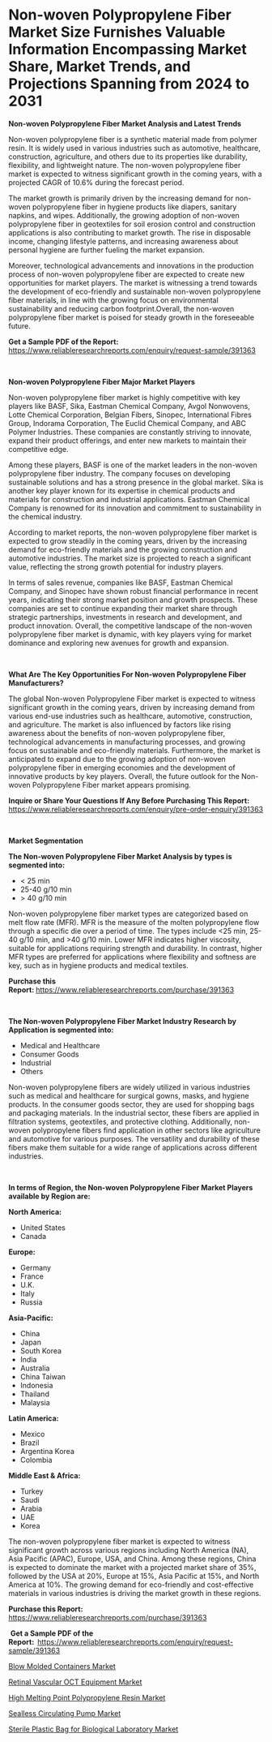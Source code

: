 <p><h1>Non-woven Polypropylene Fiber Market Size Furnishes Valuable Information Encompassing Market Share, Market Trends, and Projections Spanning from 2024 to 2031</h1></p><p><strong>Non-woven Polypropylene Fiber Market Analysis and Latest Trends</strong></p>
<p><p>Non-woven polypropylene fiber is a synthetic material made from polymer resin. It is widely used in various industries such as automotive, healthcare, construction, agriculture, and others due to its properties like durability, flexibility, and lightweight nature. The non-woven polypropylene fiber market is expected to witness significant growth in the coming years, with a projected CAGR of 10.6% during the forecast period.</p><p>The market growth is primarily driven by the increasing demand for non-woven polypropylene fiber in hygiene products like diapers, sanitary napkins, and wipes. Additionally, the growing adoption of non-woven polypropylene fiber in geotextiles for soil erosion control and construction applications is also contributing to market growth. The rise in disposable income, changing lifestyle patterns, and increasing awareness about personal hygiene are further fueling the market expansion.</p><p>Moreover, technological advancements and innovations in the production process of non-woven polypropylene fiber are expected to create new opportunities for market players. The market is witnessing a trend towards the development of eco-friendly and sustainable non-woven polypropylene fiber materials, in line with the growing focus on environmental sustainability and reducing carbon footprint.Overall, the non-woven polypropylene fiber market is poised for steady growth in the foreseeable future.</p></p>
<p><strong>Get a Sample PDF of the Report:&nbsp;</strong> <a href="https://www.reliableresearchreports.com/enquiry/request-sample/391363">https://www.reliableresearchreports.com/enquiry/request-sample/391363</a></p>
<p>&nbsp;</p>
<p><strong>Non-woven Polypropylene Fiber Major Market Players</strong></p>
<p><p>Non-woven polypropylene fiber market is highly competitive with key players like BASF, Sika, Eastman Chemical Company, Avgol Nonwovens, Lotte Chemical Corporation, Belgian Fibers, Sinopec, International Fibres Group, Indorama Corporation, The Euclid Chemical Company, and ABC Polymer Industries. These companies are constantly striving to innovate, expand their product offerings, and enter new markets to maintain their competitive edge.</p><p>Among these players, BASF is one of the market leaders in the non-woven polypropylene fiber industry. The company focuses on developing sustainable solutions and has a strong presence in the global market. Sika is another key player known for its expertise in chemical products and materials for construction and industrial applications. Eastman Chemical Company is renowned for its innovation and commitment to sustainability in the chemical industry.</p><p>According to market reports, the non-woven polypropylene fiber market is expected to grow steadily in the coming years, driven by the increasing demand for eco-friendly materials and the growing construction and automotive industries. The market size is projected to reach a significant value, reflecting the strong growth potential for industry players.</p><p>In terms of sales revenue, companies like BASF, Eastman Chemical Company, and Sinopec have shown robust financial performance in recent years, indicating their strong market position and growth prospects. These companies are set to continue expanding their market share through strategic partnerships, investments in research and development, and product innovation. Overall, the competitive landscape of the non-woven polypropylene fiber market is dynamic, with key players vying for market dominance and exploring new avenues for growth and expansion.</p></p>
<p>&nbsp;</p>
<p><strong>What Are The Key Opportunities For Non-woven Polypropylene Fiber Manufacturers?</strong></p>
<p><p>The global Non-woven Polypropylene Fiber market is expected to witness significant growth in the coming years, driven by increasing demand from various end-use industries such as healthcare, automotive, construction, and agriculture. The market is also influenced by factors like rising awareness about the benefits of non-woven polypropylene fiber, technological advancements in manufacturing processes, and growing focus on sustainable and eco-friendly materials. Furthermore, the market is anticipated to expand due to the growing adoption of non-woven polypropylene fiber in emerging economies and the development of innovative products by key players. Overall, the future outlook for the Non-woven Polypropylene Fiber market appears promising.</p></p>
<p><strong>Inquire or Share Your Questions If Any Before Purchasing This Report:</strong> <a href="https://www.reliableresearchreports.com/enquiry/pre-order-enquiry/391363">https://www.reliableresearchreports.com/enquiry/pre-order-enquiry/391363</a></p>
<p>&nbsp;</p>
<p><strong>Market Segmentation</strong></p>
<p><strong>The Non-woven Polypropylene Fiber Market Analysis by types is segmented into:</strong></p>
<p><ul><li>< 25 min</li><li>25-40 g/10 min</li><li>> 40 g/10 min</li></ul></p>
<p><p>Non-woven polypropylene fiber market types are categorized based on melt flow rate (MFR). MFR is the measure of the molten polypropylene flow through a specific die over a period of time. The types include <25 min, 25-40 g/10 min, and >40 g/10 min. Lower MFR indicates higher viscosity, suitable for applications requiring strength and durability. In contrast, higher MFR types are preferred for applications where flexibility and softness are key, such as in hygiene products and medical textiles.</p></p>
<p><strong>Purchase this Report:&nbsp;</strong><a href="https://www.reliableresearchreports.com/purchase/391363">https://www.reliableresearchreports.com/purchase/391363</a></p>
<p>&nbsp;</p>
<p><strong>The Non-woven Polypropylene Fiber Market Industry Research by Application is segmented into:</strong></p>
<p><ul><li>Medical and Healthcare</li><li>Consumer Goods</li><li>Industrial</li><li>Others</li></ul></p>
<p><p>Non-woven polypropylene fibers are widely utilized in various industries such as medical and healthcare for surgical gowns, masks, and hygiene products. In the consumer goods sector, they are used for shopping bags and packaging materials. In the industrial sector, these fibers are applied in filtration systems, geotextiles, and protective clothing. Additionally, non-woven polypropylene fibers find application in other sectors like agriculture and automotive for various purposes. The versatility and durability of these fibers make them suitable for a wide range of applications across different industries.</p></p>
<p>&nbsp;</p>
<p><strong>In terms of Region, the Non-woven Polypropylene Fiber Market Players available by Region are:</strong></p>
<p>
    <p> <strong> North America: </strong>
        <ul>
            <li>United States</li>
            <li>Canada</li>
        </ul>
        </p> 
    <p> <strong> Europe: </strong>
        <ul>
            <li>Germany</li>
            <li>France</li>
            <li>U.K.</li>
            <li>Italy</li>
            <li>Russia</li>
        </ul>
        </p> 
    <p> <strong> Asia-Pacific: </strong>
        <ul>
            <li>China</li>
            <li>Japan</li>
            <li>South Korea</li>
            <li>India</li>
            <li>Australia</li>
            <li>China Taiwan</li>
            <li>Indonesia</li>
            <li>Thailand</li>
            <li>Malaysia</li>
        </ul>
        </p> 
    <p> <strong> Latin America: </strong>
        <ul>
            <li>Mexico</li>
            <li>Brazil</li>
            <li>Argentina Korea</li>
            <li>Colombia</li>
        </ul>
        </p> 
    <p> <strong> Middle East & Africa: </strong>
        <ul>
            <li>Turkey</li>
            <li>Saudi</li>
            <li>Arabia</li>
            <li>UAE</li>
            <li>Korea</li>
        </ul>
    </p>
    </p>
<p><p>The non-woven polypropylene fiber market is expected to witness significant growth across various regions including North America (NA), Asia Pacific (APAC), Europe, USA, and China. Among these regions, China is expected to dominate the market with a projected market share of 35%, followed by the USA at 20%, Europe at 15%, Asia Pacific at 15%, and North America at 10%. The growing demand for eco-friendly and cost-effective materials in various industries is driving the market growth in these regions.</p></p>
<p><strong>Purchase this Report: </strong><a href="https://www.reliableresearchreports.com/purchase/391363">https://www.reliableresearchreports.com/purchase/391363</a></p>
<p>&nbsp;<strong>Get a Sample PDF of the Report:&nbsp;&nbsp;</strong><a href="https://www.reliableresearchreports.com/enquiry/request-sample/391363">https://www.reliableresearchreports.com/enquiry/request-sample/391363</a></p>
<p><strong></strong></p>
<p><p><a href="https://view.publitas.com/reportprime-1/blow-molded-containers-market-with-the-goal-of-estimating-the-market-size-and-future-growth-potential-of-various-market-segments-based-on-component-applications-end-user-and-region/">Blow Molded Containers Market</a></p><p><a href="https://woozy-pyroraptor-a1f.notion.site/Retinal-Vascular-OCT-Equipment-Market-Furnish-Information-about-Market-Size-Market-Share-Market-Dy-5e6a7ccf0e5d407cad20809a3996a9cc">Retinal Vascular OCT Equipment Market</a></p><p><a href="https://github.com/mauripalmi/Market-Research-Report-List-2/blob/main/high-melting-point-polypropylene-resin-market.md">High Melting Point Polypropylene Resin Market</a></p><p><a href="https://rainy-horn-d69.notion.site/Sealless-Circulating-Pump-Market-Provides-Detailed-Segmentation-of-this-Market-based-on-Type-Applic-e1d8d32af642425f8dea33630357b6c2">Sealless Circulating Pump Market</a></p><p><a href="https://github.com/nicoletavirag/Market-Research-Report-List-2/blob/main/sterile-plastic-bag-for-biological-laboratory-market.md">Sterile Plastic Bag for Biological Laboratory Market</a></p></p>